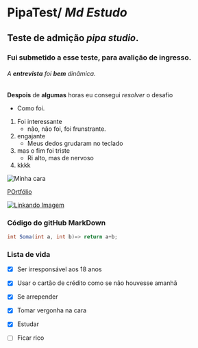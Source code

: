 # PipaTest/ *Md Estudo*


##  Teste de admição _pipa studio_.

### Fui submetido a esse teste, para avalição de ingresso.

###### A **entrevista** foi __bem__ _dinâmica_.
 
 **Despois** de __algumas__ horas eu consegui _resolver_ o desafio
 * Como foi.
 
 1. Foi interessante 
    * não, não foi, foi frunstrante.
 3. engajante
     * Meus dedos grudaram no teclado
 5. mas o fim foi triste
     * Ri alto, mas de nervoso
 7. kkkk

![Minha cara](https://www.kambe-events.co.uk/wp-content/uploads/2013/11/Sad-Clown.jpg)

[POrtfólio](https://img.freepik.com/vetores-gratis/glitch-error-404-page_23-2148105404.jpg?w=2000)

[![Linkando Imagem](https://encrypted-tbn0.gstatic.com/images?q=tbn:ANd9GcRK76HKlaQ4vmpNk2zaAr9CfX05ViZRRhv2i4Rt7mue8_slGGTiIVBldhqPy44XQ0QBl_w&usqp=CAU)](https://media.gazetadopovo.com.br/rodrigo-constantino/2019/04/lula-preso-1-1-aa1c8a08.jpg)

### Código do gitHub MarkDown

```c#
int Soma(int a, int b)=> return a+b;

``` 

### Lista de vida
- [x] Ser irresponsável aos 18 anos
- [x] Usar o cartão de crédito como se não houvesse amanhã
- [x] Se arrepender
- [x] Tomar vergonha na cara
- [x] Estudar
- [ ] Ficar rico
  
